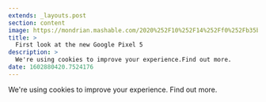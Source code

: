 ```yaml
--- 
extends: _layouts.post 
section: content 
image: https://mondrian.mashable.com/2020%252F10%252F14%252Ff0%252Fb35b28d701e74099a5195df33e4c1997.ecf6d.png%252F1200x630.png?signature=J6_mxoKWjPbfX0xwJXicdUJzyEs= 
title: > 
  First look at the new Google Pixel 5 
description: > 
  We're using cookies to improve your experience.Find out more. 
date: 1602880420.7524176 
--- 
```

We're using cookies to improve your experience. Find out more.